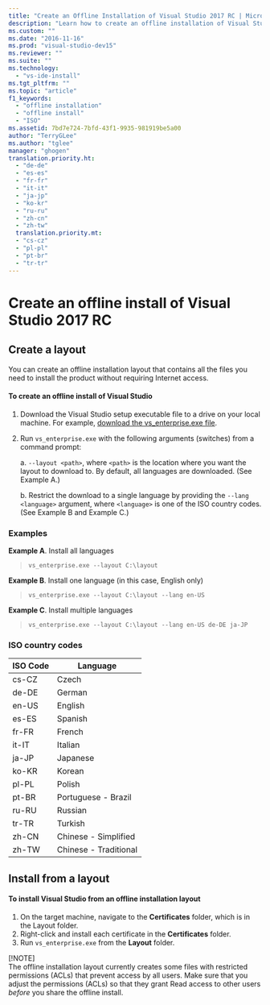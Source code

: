 ```yaml
---
title: "Create an Offline Installation of Visual Studio 2017 RC | Microsoft Docs"
description: "Learn how to create an offline installation of Visual Studio."
ms.custom: ""
ms.date: "2016-11-16"
ms.prod: "visual-studio-dev15"
ms.reviewer: ""
ms.suite: ""
ms.technology: 
  - "vs-ide-install"
ms.tgt_pltfrm: ""
ms.topic: "article"
f1_keywords: 
  - "offline installation"
  - "offline install"
  - "ISO"
ms.assetid: 7bd7e724-7bfd-43f1-9935-981919be5a00
author: "TerryGLee"
ms.author: "tglee"
manager: "ghogen"
translation.priority.ht: 
  - "de-de"
  - "es-es"
  - "fr-fr"
  - "it-it"
  - "ja-jp"
  - "ko-kr"
  - "ru-ru"
  - "zh-cn"
  - "zh-tw"
  translation.priority.mt: 
  - "cs-cz"
  - "pl-pl"
  - "pt-br"
  - "tr-tr"
---
```


# Create an offline install of Visual Studio 2017 RC 
## Create a layout 
You can create an offline installation layout that contains all the files you need to install the product without requiring Internet access.  

#### To create an offline install of Visual Studio
1. Download the Visual Studio setup executable file to a drive on your local machine. 
  For example, [download the vs_enterprise.exe file](https://aka.ms/vs/15/release/vs_enterprise.exe).
2. Run `vs_enterprise.exe` with the following arguments (switches) from a command prompt:

   a. `--layout <path>`, where `<path>` is the location where you want the layout to download to. By default, all languages are downloaded. (See Example A.) 
  
   b. Restrict the download to a single language by providing the `--lang <language>` argument, where `<language>` is one of the ISO country codes.  (See Example B and Example C.)

### Examples 
<a name="exA"></a> **Example A**. Install all languages 
  > ```vs_enterprise.exe --layout C:\layout``` 

<a name="exB"></a> **Example B**. Install one language (in this case, English only) 
  > ```vs_enterprise.exe --layout C:\layout --lang en-US``` 

<a name="exC"></a> **Example C**. Install multiple languages 
  > ```vs_enterprise.exe --layout C:\layout --lang en-US de-DE ja-JP``` 

### ISO country codes  
| ISO Code | Language | 
| -----   | ----- | 
| cs-CZ	| Czech | 
| de-DE	| German | 
| en-US	| English | 
| es-ES	| Spanish | 
| fr-FR	| French | 
| it-IT	| Italian | 
| ja-JP	| Japanese | 
| ko-KR	| Korean | 
| pl-PL	| Polish | 
| pt-BR	| Portuguese - Brazil | 
| ru-RU	| Russian | 
| tr-TR	| Turkish | 
| zh-CN	| Chinese - Simplified | 
| zh-TW	| Chinese - Traditional | 


## Install from a layout 
#### To install Visual Studio from an offline installation layout 
1. On the target machine, navigate to the **Certificates** folder, which is in the Layout folder. 
2. Right-click and install each certificate in the **Certificates** folder. 
3. Run `vs_enterprise.exe` from the **Layout** folder. 

[!NOTE]  
The offline installation layout currently creates some files with restricted permissions (ACLs) that prevent access by all users.  Make sure that you adjust the permissions (ACLs) so that they grant Read access to other users  *before*  you share the offline install.

